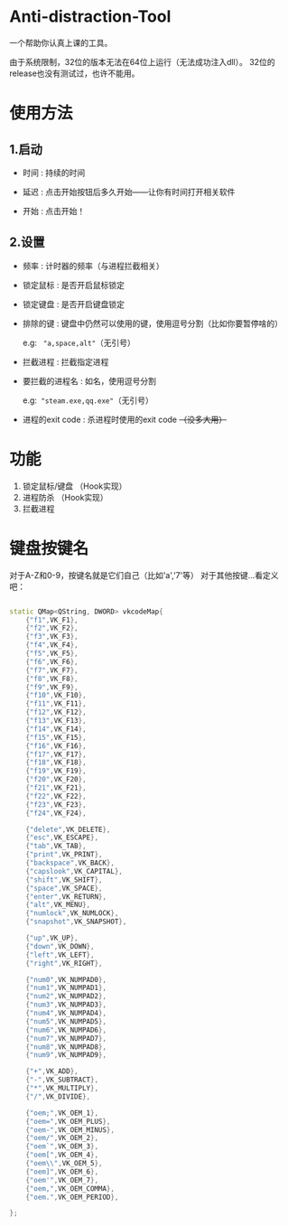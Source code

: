 # Anti-distraction-Tool
一个帮助你认真上课的工具。

由于系统限制，32位的版本无法在64位上运行（无法成功注入dll）。
32位的release也没有测试过，也许不能用。
# 使用方法

## 1.启动
 - 时间 : 持续的时间

 - 延迟 : 点击开始按钮后多久开始——让你有时间打开相关软件

 - 开始 : 点击开始！

## 2.设置

- 频率 : 计时器的频率（与进程拦截相关）

- 锁定鼠标 : 是否开启鼠标锁定

- 锁定键盘 : 是否开启键盘锁定

- 排除的键 : 键盘中仍然可以使用的键，使用逗号分割（比如你要暂停啥的）

  e.g: ``` "a,space,alt"```（无引号）

- 拦截进程 : 拦截指定进程

- 要拦截的进程名 : 如名，使用逗号分割

  e.g:``` "steam.exe,qq.exe"```（无引号）

- 进程的exit code : 杀进程时使用的exit code ~~（没多大用）~~

# 功能

1. 锁定鼠标/键盘 （Hook实现）
2. 进程防杀 （Hook实现）
3. 拦截进程

# 键盘按键名
对于A-Z和0-9，按键名就是它们自己（比如'a','7'等）
对于其他按键...看定义吧：
```cpp

static QMap<QString, DWORD> vkcodeMap{
    {"f1",VK_F1},
    {"f2",VK_F2},
    {"f3",VK_F3},
    {"f4",VK_F4},
    {"f5",VK_F5},
    {"f6",VK_F6},
    {"f7",VK_F7},
    {"f8",VK_F8},
    {"f9",VK_F9},
    {"f10",VK_F10},
    {"f11",VK_F11},
    {"f12",VK_F12},
    {"f13",VK_F13},
    {"f14",VK_F14},
    {"f15",VK_F15},
    {"f16",VK_F16},
    {"f17",VK_F17},
    {"f18",VK_F18},
    {"f19",VK_F19},
    {"f20",VK_F20},
    {"f21",VK_F21},
    {"f22",VK_F22},
    {"f23",VK_F23},
    {"f24",VK_F24},

    {"delete",VK_DELETE},
    {"esc",VK_ESCAPE},
    {"tab",VK_TAB},
    {"print",VK_PRINT},
    {"backspace",VK_BACK},
    {"capslook",VK_CAPITAL},
    {"shift",VK_SHIFT},
    {"space",VK_SPACE},
    {"enter",VK_RETURN},
    {"alt",VK_MENU},
    {"numlock",VK_NUMLOCK},
    {"snapshot",VK_SNAPSHOT},

    {"up",VK_UP},
    {"down",VK_DOWN},
    {"left",VK_LEFT},
    {"right",VK_RIGHT},

    {"num0",VK_NUMPAD0},
    {"num1",VK_NUMPAD1},
    {"num2",VK_NUMPAD2},
    {"num3",VK_NUMPAD3},
    {"num4",VK_NUMPAD4},
    {"num5",VK_NUMPAD5},
    {"num6",VK_NUMPAD6},
    {"num7",VK_NUMPAD7},
    {"num8",VK_NUMPAD8},
    {"num9",VK_NUMPAD9},

    {"+",VK_ADD},
    {"-",VK_SUBTRACT},
    {"*",VK_MULTIPLY},
    {"/",VK_DIVIDE},

    {"oem;",VK_OEM_1},
    {"oem=",VK_OEM_PLUS},
    {"oem-",VK_OEM_MINUS},
    {"oem/",VK_OEM_2},
    {"oem`",VK_OEM_3},
    {"oem[",VK_OEM_4},
    {"oem\\",VK_OEM_5},
    {"oem]",VK_OEM_6},
    {"oem'",VK_OEM_7},
    {"oem,",VK_OEM_COMMA},
    {"oem.",VK_OEM_PERIOD},

};

```
